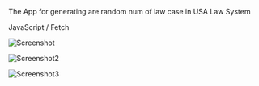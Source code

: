 The App for generating are random num of law case in USA Law System

JavaScript / Fetch

![Screenshot](https://i.pinimg.com/originals/98/4d/5e/984d5ef1bee7f40ba1ca5c6371c14d96.jpg)

![Screenshot2](https://i.pinimg.com/originals/7f/26/35/7f263551ba20c17da45eed871fe3945b.jpg)

![Screenshot3](https://i.pinimg.com/originals/26/3b/65/263b651ee6e4ee4abf8fdefdc30aa0ac.jpg)
